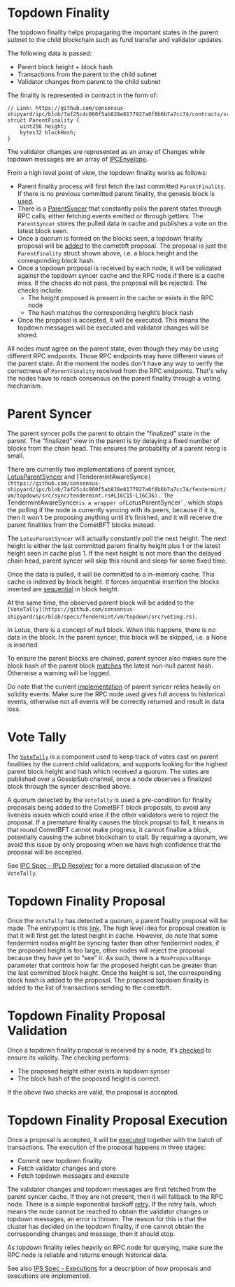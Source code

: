 # Topdown Finality

The topdown finality helps propagating the important states in the parent subnet to the child blockchain such as fund transfer and validator updates.

The following data is passed:
- Parent block height + block hash
- Transactions from the parent to the child subnet
- Validator changes from parent to the child subnet

The finality is represented in contract in the form of:

```solidity
// Link: https://github.com/consensus-shipyard/ipc/blob/7af25c4c860f5ab828e8177927a0f8b6b7a7cc74/contracts/src/structs/CrossNet.sol#L11
struct ParentFinality {
    uint256 height;
    bytes32 blockHash;
}
```

The validator changes are represented as an array of Changes while topdown messages are an array of [IPCEnvelope](https://github.com/consensus-shipyard/ipc/blob/7af25c4c860f5ab828e8177927a0f8b6b7a7cc74/contracts/src/structs/CrossNet.sol#L63).

From a high level point of view, the topdown finality works as follows:

- Parent finality process will first fetch the last committed `ParentFinality`. If there is no previous committed parent finality, the genesis block is [used](https://github.com/consensus-shipyard/ipc/blob/7af25c4c860f5ab828e8177927a0f8b6b7a7cc74/fendermint/vm/topdown/src/sync/mod.rs#L36).
- There is a [ParentSyncer](https://github.com/consensus-shipyard/ipc/blob/7af25c4c860f5ab828e8177927a0f8b6b7a7cc74/fendermint/vm/topdown/src/sync/syncer.rs#L24C19-L24C36) that constantly polls the parent states through RPC calls, either fetching events emitted or through getters. The `ParentSyncer` stores the pulled data in cache and publishes a vote on the latest block seen.
- Once a quorum is formed on the blocks seen, a topdown finality proposal will be [added](https://github.com/consensus-shipyard/ipc/blob/7af25c4c860f5ab828e8177927a0f8b6b7a7cc74/fendermint/vm/interpreter/src/chain.rs#L132) to the cometbft proposal. The proposal is just the `ParentFinality` struct shown above, i.e. a block height and the corresponding block hash.
- Once a topdown proposal is received by each node, it will be validated against the topdown syncer cache and the RPC node if there is a cache miss. If the checks do not pass, the proposal will be rejected. The checks include:
    - The height proposed is present in the cache or exists in the RPC node
    - The hash matches the corresponding height’s block hash
- Once the proposal is accepted, it will be executed. This means the topdown messages will be executed and validator changes will be stored.

All nodes must agree on the parent state, even though they may be using different RPC endpoints. Those RPC endpoints may have different views of the parent state. At the moment the nodes don't have any way to verify the correctness of `ParentFinality` received from the RPC endpoints. That's why the nodes have to reach consensus on the parent finality through a voting mechanism.

# Parent Syncer

The parent syncer polls the parent to obtain the “finalized” state in the parent. The “finalized” view in the parent is by delaying a fixed number of blocks from the chain head. This ensures the probability of a parent reorg is small.

There are currently two implementations of parent syncer, [LotusParentSyncer](https://github.com/consensus-shipyard/ipc/blob/7af25c4c860f5ab828e8177927a0f8b6b7a7cc74/fendermint/vm/topdown/src/sync/syncer.rs#L24) and [TendermintAwareSynce`](https://github.com/consensus-shipyard/ipc/blob/7af25c4c860f5ab828e8177927a0f8b6b7a7cc74/fendermint/vm/topdown/src/sync/tendermint.rs#L16C15-L16C36). The `TendermintAwareSyncer` is a wrapper of `LotusParentSyncer` , which stops the polling if the node is currently syncing with its peers, because if it is, then it won’t be proposing anything until it’s finished, and it will receive the parent finalities from the CometBFT blocks instead.

The `LotusParentSyncer` will actually constantly poll the next height. The next height is either the last committed parent finality height plus 1 or the latest height seen in cache plus 1. If the next height is not more than the delayed chain head, parent syncer will skip this round and sleep for some fixed time.

Once the data is pulled, it will be committed to a in-memory cache. This cache is indexed by block height. It forces sequential insertion the blocks inserted are [sequential](https://github.com/consensus-shipyard/ipc/blob/7af25c4c860f5ab828e8177927a0f8b6b7a7cc74/fendermint/vm/topdown/src/cache.rs#L27) in block height.

At the same time, the observed parent block will be added to the `[VoteTally](https://github.com/consensus-shipyard/ipc/blob/specs/fendermint/vm/topdown/src/voting.rs)`.

In Lotus, there is a concept of null block. When this happens, there is no data in the block. In the parent syncer, this block will be skipped, i.e. a None is inserted.

To ensure the parent blocks are chained, parent syncer also makes sure the block hash of the parent block [matches](https://github.com/consensus-shipyard/ipc/blob/7af25c4c860f5ab828e8177927a0f8b6b7a7cc74/fendermint/vm/topdown/src/sync/syncer.rs#L227) the latest non-null parent hash. Otherwise a warning will be logged.

Do note that the current [implementation](https://github.com/consensus-shipyard/ipc/blob/7af25c4c860f5ab828e8177927a0f8b6b7a7cc74/fendermint/vm/topdown/src/proxy.rs#L65) of parent syncer relies heavily on solidity events. Make sure the RPC node used gives full access to historical events, otherwise not all events will be correctly returned and result in data loss.

# Vote Tally

The [`VoteTally`](https://github.com/consensus-shipyard/ipc/blob/specs/fendermint/vm/topdown/src/voting.rs) is a component used to keep track of votes cast on parent finalities by the current child validators, and supports looking for the highest parent block height and hash which received a quorum. The votes are published over a GossipSub channel, once a node observes a finalized block through the syncer described above.

A quorum detected by the `VoteTally` is used a pre-condition for finality proposals being added to the CometBFT block proposals, to avoid any liveness issues which could arise if the other validators were to reject the proposal. If a premature finality causes the block propsal to fail, it means in that round CometBFT cannot make progress, it cannot finalize a block, potentially causing the subnet blockchain to stall. By requiring a quorum, we avoid this issue by only proposing when we have high confidence that the proposal will be accepted.

See [IPC Spec - IPLD Resolver](https://www.notion.so/IPC-Spec-IPLD-Resolver-7b4290a0d60c40cdba98cd6d3e66648b?pvs=21) for a more detailed discussion of the `VoteTally`.

# Topdown Finality Proposal

Once the `VoteTally` has detected a quorum, a parent finality proposal will be made. The entrypoint is this [link](https://github.com/consensus-shipyard/ipc/blob/7af25c4c860f5ab828e8177927a0f8b6b7a7cc74/fendermint/vm/topdown/src/finality/null.rs#L84). The high level idea for proposal creation is that it will first get the latest height in cache. However, do note that some fendermint nodes might be syncing faster than other fendermint nodes, if the proposed height is too large, other nodes will reject the proposal because they have yet to “see” it. As such, there is a `MaxProposalRange` parameter that controls how far the proposed height can be greater than the last committed block height. Once the height is set, the corresponding block hash is added to the proposal. The proposed topdown finality is added to the list of transactions sending to the cometbft.

# Topdown Finality Proposal Validation

Once a topdown finality proposal is received by a node, it’s [checked](https://github.com/consensus-shipyard/ipc/blob/7af25c4c860f5ab828e8177927a0f8b6b7a7cc74/fendermint/vm/interpreter/src/chain.rs#L209) to ensure its validity. The checking performs:

- The proposed height either exists in topdown syncer
- The block hash of the proposed height is correct.

If the above two checks are valid, the proposal is accepted.

# Topdown Finality Proposal Execution

Once a proposal is accepted, it will be [executed](https://github.com/consensus-shipyard/ipc/blob/7af25c4c860f5ab828e8177927a0f8b6b7a7cc74/fendermint/vm/interpreter/src/chain.rs#L290) together with the batch of transactions. The execution of the proposal happens in three stages:

- Commit new topdown finality
- Fetch validator changes and store
- Fetch topdown messages and execute

The validator changes and topdown messages are first fetched from the parent syncer cache. If they are not present, then it will fallback to the RPC node. There is a simple exponential backoff [retry](https://github.com/consensus-shipyard/ipc/blob/7af25c4c860f5ab828e8177927a0f8b6b7a7cc74/fendermint/vm/topdown/src/finality/fetch.rs#L174). If the retry fails, which means the node cannot be reached to obtain the validator changes or topdown messages, an error is thrown. The reason for this is that the cluster has decided on the topdown finality, if one cannot obtain the corresponding changes and message, then it should stop.

As topdown finality relies heavily on RPC node for querying, make sure the RPC node is reliable and returns enough historical data.

See also [IPS Spec - Executions](https://www.notion.so/IPS-Spec-Executions-ebf13d833d6845ec9c11b59bd514fcda?pvs=21) for a description of how proposals and executions are implemented.
